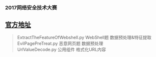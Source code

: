### 2017网络安全技术大赛 ###
[官方地址](http://contest.cert.org.cn/#index-title-4 "Offical Website")
----------
> ExtractTheFeatureOfWebshell.py  WebShell题      数据预处理&特征提取  
> EvilPagePreTreat.py     恶意网页题      数据预处理  
> UrlValueDecode.py       公用组件        格式化URL内容  